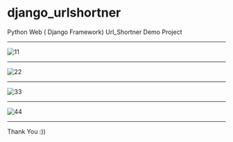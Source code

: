 # django_urlshortner
Python Web ( Django Framework) Url_Shortner Demo Project

--------------------------------------------------------------

![11](https://user-images.githubusercontent.com/53658645/161039280-9998ea9e-bffa-4155-a725-57920cf55865.PNG)


--------------------------------------------------------------

![22](https://user-images.githubusercontent.com/53658645/161039304-097445ce-b4a2-4541-b04e-4bde571c994f.PNG)


--------------------------------------------------------------

![33](https://user-images.githubusercontent.com/53658645/161039344-935930e0-83eb-48cd-993f-30ad1330fd3b.PNG)


--------------------------------------------------------------

![44](https://user-images.githubusercontent.com/53658645/161039379-6b5d63de-32d7-4971-9ad5-949de45aefa7.PNG)


--------------------------------------------------------------

Thank You :))
